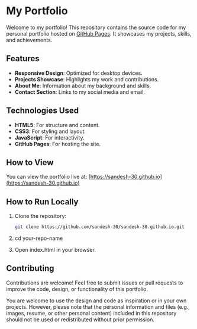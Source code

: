# My Portfolio

Welcome to my portfolio! This repository contains the source code for my personal portfolio hosted on [GitHub Pages](https://sandesh-30.github.io). It showcases my projects, skills, and achievements.

## Features

- **Responsive Design**: Optimized for desktop devices.
- **Projects Showcase**: Highlights my work and contributions.
- **About Me**: Information about my background and skills.
- **Contact Section**: Links to my social media and email.

## Technologies Used

- **HTML5**: For structure and content.
- **CSS3**: For styling and layout.
- **JavaScript**: For interactivity.
- **GitHub Pages**: For hosting the site.

## How to View

You can view the portfolio live at: [https://sandesh-30.github.io](https://sandesh-30.github.io)

## How to Run Locally

1. Clone the repository:
   ```bash
   git clone https://github.com/sandesh-30/sandesh-30.github.io.git
   ```

2. cd your-repo-name

3. Open index.html in your browser.

## Contributing

Contributions are welcome! Feel free to submit issues or pull requests to improve the code, design, or functionality of this portfolio.

You are welcome to use the design and code as inspiration or in your own projects. However, please note that the personal information and files (e.g., images, resume, or other personal content) included in this repository should not be used or redistributed without prior permission.


